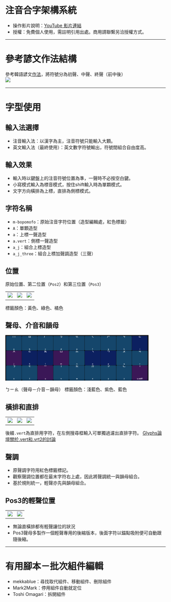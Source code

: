 # 注音合字架構系統

- 操作影片說明：[YouTube 影片連結](https://youtube.com/live/Ri-kLDvai9A?feature=share)
- 授權：免費個人使用，需註明引用出處。商用請聯繫另洽授權方式。

---

# 參考諺文作法結構

參考韓語諺文[作法](https://glyphsapp.com/learn/creating-a-hangeul-font)，將符號分為初聲、中聲、終聲（前中後）
</br>
<img src="https://cdn2.glyphsapp.com/media/pages/learn/creating-a-hangeul-font/baed15ae07-1624987025/hangul-character-1280x-q80.webp" width="450">

---

# 字型使用
## 輸入法選擇

- 注音輸入法：以漢字為主，注音符號只能輸入大顆。
- 英文輸入法（最終使用）：英文數字符號輸出，符號間組合自由度高。

## 輸入效果

- 輸入時以鍵盤上的注音符號位置為準，一聲時不必按空白鍵。
- 小寫模式輸入為標音模式，按住shift輸入時為單顆模式。
- 文字方向橫排為上標，直排為側標模式。

## 字符名稱

- `m-bopomofo`：原始注音字符位置（造型編輯處，紅色標籤）
- `A`：單顆造型
- `a`：上標一聲造型
- `a.vert`：側標一聲造型
- `a_j`：組合上標造型
- `a_j_three`：組合上標加聲調造型（三聲）

## 位置

原始位置、第二位置（`Pos2`）和第三位置（`Pos3`）

<table width="100%">
  <tr>
  <td width="33%"><img src='https://language.moe.gov.tw/001/Upload/files/site_content/M0001/juyin/html_ch/images/023.png'></td>
  <td width="33%"><img src='https://language.moe.gov.tw/001/Upload/files/site_content/M0001/juyin/html_ch/images/024.png'></td>
  <td width="34%"><img src='https://language.moe.gov.tw/001/Upload/files/site_content/M0001/juyin/html_ch/images/025.png'></td>
  </tr>
</table>

標籤顏色：黃色、綠色、橘色

## 聲母、介音和韻母

<img src="https://github.com/yintzuyuan/Bopomo_Ligasystem/blob/master/images/ColorLabels.png" width="450">

ㄅㄧㄠ（聲母－介音－韻母）
標籤顏色：淺藍色、紫色、藍色

## 橫排和直排

<table width="100%">
  <tr>
  <td width="33%"><img src='https://language.moe.gov.tw/001/Upload/files/site_content/M0001/juyin/html_ch/images/013.png'></td>
  <td width="33%"><img src='https://language.moe.gov.tw/001/Upload/files/site_content/M0001/juyin/html_ch/images/014.png'></td>
  <td width="34%"><img src='https://language.moe.gov.tw/001/Upload/files/site_content/M0001/juyin/html_ch/images/015.png'></td>
  </tr>
</table>

後綴`.vert`為直排用字符，在左側搜尋框輸入可單獨過濾出直排字符。
[Glyphs論壇關於.vert和.vrt2的討論](https://forum.glyphsapp.com/t/position-of-the-component-in-vert-glyph/2915/1) 

## 聲調

- 原聲調字符用紅色標籤標記。
- 觀察聲調位置都在最末字符右上處，因此將聲調統一與韻母組合。
- 基於規則統一，輕聲亦先與韻母組合。

## Pos3的輕聲位置

<table width="100%">
  <tr>
  <td width="50%"><img src='https://language.moe.gov.tw/001/Upload/files/site_content/M0001/juyin/html_ch/images/025.png'></td>
  <td width="50%"><img src='https://language.moe.gov.tw/001/Upload/files/site_content/M0001/juyin/html_ch/images/026.png'></td>
  </tr>
</table>

- 無論直橫排都有輕聲讓位的狀況
- Pos3聲母多製作一個輕聲專用的後縮版本，後面字符以錨點吸附便可自動跟隨後縮。

---

# 有用腳本－批次組件編輯

- mekkablue：尋找取代組件、移動組件、刪除組件
- Mark2Mark：停用組件自動就定位
- Toshi Omagari：拆開組件

